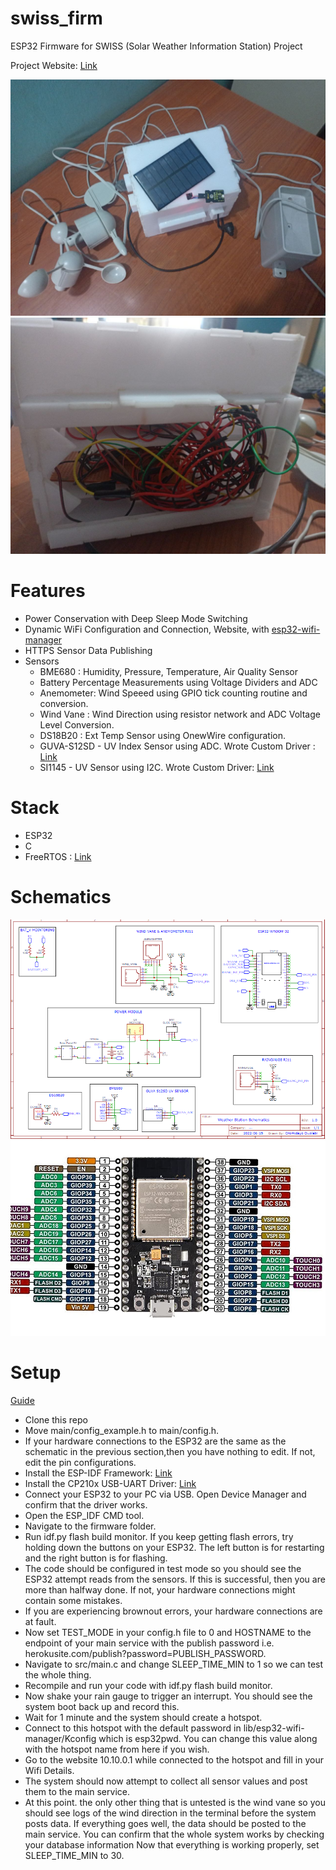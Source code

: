 # swiss_firm
ESP32 Firmware for SWISS (Solar Weather Information Station) Project 

Project Website: [Link](https://sites.google.com/view/swiss-uidesign/home)


<img src="assets/top.jpg?raw=true" />
<br />
<img src="assets/back.jpg?raw=true" />
<br />

# Features
- Power Conservation with Deep Sleep Mode Switching
- Dynamic WiFi Configuration and Connection, Website, with [esp32-wifi-manager](https://github.com/owolabioromidayo/esp32-wifi-manager)
- HTTPS Sensor Data Publishing 
- Sensors
  - BME680 : Humidity, Pressure, Temperature, Air Quality Sensor
  - Battery Percentage Measurements using Voltage Dividers and ADC
  - Anemometer: Wind Speeed using GPIO tick counting routine and conversion.
  - Wind Vane : Wind Direction using resistor network and ADC Voltage Level Conversion.
  - DS18B20 : Ext Temp Sensor using OnewWire configuration.
  - GUVA-S12SD - UV Index Sensor using ADC. Wrote Custom Driver : [Link](https://github.com/owolabioromidayo/GUVA_S12SD)
  - SI1145 - UV Sensor using I2C. Wrote Custom Driver: [Link](https://github.com/owolabioromidayo/Si1145)


# Stack
- ESP32
- C
- FreeRTOS : [Link](https://freertos.org/)

# Schematics

<img src="assets/schematics.png?raw=true" />
<img src="assets/pinout.jpg?raw=true" />

# Setup 

[Guide](https://sites.google.com/view/swiss-uidesign/guide/firmware-setup)
- Clone this repo
- Move main/config_example.h to main/config.h.
- If your hardware connections to the ESP32 are the same as the schematic in the previous section,then you have nothing to edit. If not, edit the pin configurations.
- Install the ESP-IDF Framework: [Link](https://dl.espressif.com/dl/esp-idf/) 
- Install the CP210x USB-UART Driver: [Link](https://www.silabs.com/developers/usb-to-uart-bridge-vcp-drivers)  
 - Connect your ESP32 to your PC via USB. Open Device Manager and confirm that the driver works.
 - Open the ESP_IDF CMD tool.
 - Navigate to the firmware folder.
 - Run idf.py flash build monitor. If you keep getting flash errors, try holding down the buttons on your ESP32. The left button is for restarting and the right button     is for flashing.
 - The code should be configured in test mode so you should see the ESP32 attempt reads from the sensors. If this is successful, then you are more than halfway done.       If not, your hardware connections might contain some mistakes.
 - If you are experiencing brownout errors, your hardware connections are at fault.
 - Now set TEST_MODE in your config.h file to 0 and HOSTNAME to the endpoint of your main service with the publish password i.e. herokusite.com/publish?password=PUBLISH_PASSWORD. 
 - Navigate to src/main.c and change SLEEP_TIME_MIN to 1 so we can test the whole thing.
 - Recompile and run your code with idf.py flash build monitor.  
 - Now shake your rain gauge to trigger an interrupt. You should see the system boot back up and record this. 
 - Wait for 1 minute and the system should create a hotspot.
 - Connect to this hotspot with the default password in lib/esp32-wifi-manager/Kconfig which is esp32pwd.  You can change this value along with the hotspot name from here if you wish.
 - Go to the website 10.10.0.1 while connected to the hotspot and fill in your Wifi Details.
 - The system should now attempt to collect all sensor values and post them to the main service. 
 - At this point. the only other thing that is untested is the wind vane so you should see logs of the wind direction in the terminal before the system posts data.
If everything goes well, the data should be posted to the main service. You can confirm that the whole system works by checking your database information
Now that everything is working properly, set SLEEP_TIME_MIN to 30.  




